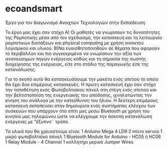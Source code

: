 # ecoandsmart
Έργο για τον διαγωνισμό Ανοιχτών Τεχνολογιών στην Εκπαίδευση

Το έργο μας έχει σαν στόχο
Α) Οι μαθητές να γνωρίσουν τις δυνατότητες της Ρομποτικής μέσα από τον σχεδιασμό, την κατασκευή και τη λειτουργία ρομποτικών διατάξεων και physical computing με χρήση ανοικτού λογισμικού και υλικού.
Β)Να ευαισθητοποιηθούν σε θέματα που αφορούν το περιβάλλον και πιο συγκεκριμένα να γνωρίσουν την αξία των ανανεώσιμων πηγών ενέργειας καθώς και τη σημασία της σωστής διαχείρησης της ενέργειας, είτε στο στάδιο της  παραγωγής είτε της κατανάλωσης.

Για το σκοπό αυτό θα κατασκευάσουμε την μακέτα ενός σπιτιού το οποίο θα έχει δύο επιμέρους κατασκευές.
  Η  πρώτη κατασκευή έχει σαν στόχο την τοποθέτηση ενός Φωτοβολταϊκού πάνελ στη στέγη ενός σπιτιού και την βελτιστοποίση της ενεργειακής του  απόδοσης, ιχνηλατώντας την κίνηση του ανάλογα με την κατεύθυνση του ήλιου.
  Η δεύτερη επιμέρους κατασκευή σκποπεύσει στην δημιουργία ενός συστήματος ελέγχου των συσκευών που υπάρχουν στο σπίτι μας μεσω Bluetooth
με χρήση του κινητού μας τηλεφώνου ώστε να ελέγχουμε την άσκοπη κατανάλωση ενέργειας με "έξυπνο¨ τρόπο.
 
 Τα υλικά που θα χρειαστούμε είναι:
 1 Arduino Mega
 4 LDR 
 2 micro servos
 1 μικρό φωτοβολταϊκό πάνελ
 1 Bluetooth Module for Arduino - HC05 ή HC06
 1 Relay Module - 4 Channel
 1 κολλητήρι 
 μερικά  Jumper Wires
  
